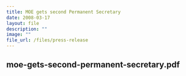 ```yaml
---
title: MOE gets second Permanent Secretary
date: 2008-03-17
layout: file
description: ""
image: ""
file_url: /files/press-release
---
```

moe-gets-second-permanent-secretary.pdf
---

